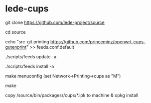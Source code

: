# lede-cups

git clone https://github.com/lede-project/source

cd source

echo "src-git printing https://github.com/princeminz/openwrt-cups-gutenprint" >> feeds.conf.default

./scripts/feeds update -a

./scripts/feeds install -a

make menuconfig (set Network->Printing->cups as "M")

make

copy /source/bin/packages/<arch>/cups/*.ipk to machine & opkg install 
